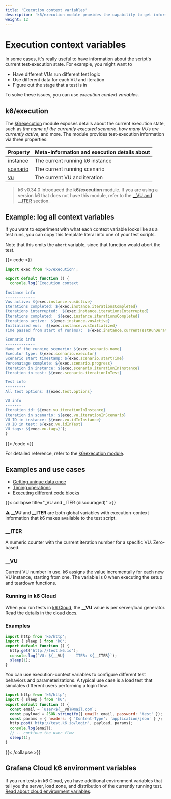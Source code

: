 ```yaml
---
title: 'Execution context variables'
description: 'k6/execution module provides the capability to get information about the current test execution state inside the test script'
weight: 12
---
```


# Execution context variables

In some cases, it's really useful to have information about the script's current test-execution state. For example, you might want to

- Have different VUs run different test logic
- Use different data for each VU and iteration
- Figure out the stage that a test is in

To solve these issues, you can use _execution context variables_.

## k6/execution

The [k6/execution](https://grafana.com/docs/k6/<K6_VERSION>/javascript-api/k6-execution) module exposes details about the current execution state, such as _the name of the currently executed scenario_, _how many VUs are currently active_, and more.
The module provides test-execution information via three properties:

| Property                                                                                  | Meta-information and execution details about |
| ----------------------------------------------------------------------------------------- | -------------------------------------------- |
| [instance](https://grafana.com/docs/k6/<K6_VERSION>/javascript-api/k6-execution#instance) | The current running k6 instance              |
| [scenario](https://grafana.com/docs/k6/<K6_VERSION>/javascript-api/k6-execution#scenario) | The current running scenario                 |
| [vu](https://grafana.com/docs/k6/<K6_VERSION>/javascript-api/k6-execution#vu)             | The current VU and iteration                 |

> k6 v0.34.0 introduced the **k6/execution** module.
> If you are using a version k6 that does not have this module,
> refer to the [\_\_VU and \_\_ITER](https://grafana.com/docs/k6/<K6_VERSION>/using-k6/execution-context-variables#__vu-and-__iter-discouraged) section.

## Example: log all context variables

If you want to experiment with what each context variable looks like as a test runs,
you can copy this template literal into one of your test scripts.

Note that this omits the `abort` variable, since that function would abort the test.

{{< code >}}

```javascript
import exec from 'k6/execution';

export default function () {
  console.log(`Execution context

Instance info
-------------
Vus active: ${exec.instance.vusActive}
Iterations completed: ${exec.instance.iterationsCompleted}
Iterations interrupted:  ${exec.instance.iterationsInterrupted}
Iterations completed:  ${exec.instance.iterationsCompleted}
Iterations active:  ${exec.instance.vusActive}
Initialized vus:  ${exec.instance.vusInitialized}
Time passed from start of run(ms):  ${exec.instance.currentTestRunDuration}

Scenario info
-------------
Name of the running scenario: ${exec.scenario.name}
Executor type: ${exec.scenario.executor}
Scenario start timestamp: ${exec.scenario.startTime}
Percenatage complete: ${exec.scenario.progress}
Iteration in instance: ${exec.scenario.iterationInInstance}
Iteration in test: ${exec.scenario.iterationInTest}

Test info
---------
All test options: ${exec.test.options}

VU info
-------
Iteration id: ${exec.vu.iterationInInstance}
Iteration in scenario: ${exec.vu.iterationInScenario}
VU ID in instance: ${exec.vu.idInInstance}
VU ID in test: ${exec.vu.idInTest}
VU tags: ${exec.vu.tags}`);
}
```

{{< /code >}}

For detailed reference, refer to the [k6/execution module](https://grafana.com/docs/k6/<K6_VERSION>/javascript-api/k6-execution).

## Examples and use cases

- [Getting unique data once](https://grafana.com/docs/k6/<K6_VERSION>/examples/data-parameterization#retrieving-unique-data)
- [Timing operations](https://grafana.com/docs/k6/<K6_VERSION>/javascript-api/k6-execution#timing-operations)
- [Executing different code blocks](https://grafana.com/docs/k6/<K6_VERSION>/javascript-api/k6-execution#script-naming)

{{< collapse title="_VU and _ITER (discouraged)" >}}

⚠️ **\_\_VU** and **\_\_ITER** are both global variables with execution-context information that k6 makes available to the test script.

### \_\_ITER

A numeric counter with the current iteration number for a specific VU. Zero-based.

### \_\_VU

Current VU number in use. k6 assigns the value incrementally for each new VU instance, starting from one.
The variable is 0 when executing the setup and teardown functions.

### Running in k6 Cloud

When you run tests in [k6 Cloud](https://grafana.com/docs/grafana-cloud/k6/), the **\_\_VU** value is per server/load generator.
Read the details in the [cloud docs](https://grafana.com/docs/grafana-cloud/k6/reference/cloud-ips/).

### Examples

```javascript
import http from 'k6/http';
import { sleep } from 'k6';
export default function () {
  http.get('http://test.k6.io');
  console.log(`VU: ${__VU}  -  ITER: ${__ITER}`);
  sleep(1);
}
```

You can use execution-context variables to configure different test behaviors and parameterizations.
A typical use case is a load test that simulates different users performing a login flow.

```javascript
import http from 'k6/http';
import { sleep } from 'k6';
export default function () {
  const email = `user+${__VU}@mail.com`;
  const payload = JSON.stringify({ email: email, password: 'test' });
  const params = { headers: { 'Content-Type': 'application/json' } };
  http.post('http://test.k6.io/login', payload, params);
  console.log(email);
  // .. continue the user flow
  sleep(1);
}
```

{{< /collapse >}}

## Grafana Cloud k6 environment variables

If you run tests in k6 Cloud, you have additional environment variables that tell you the server, load zone, and distribution of the currently running test.
[Read about cloud environment variables](https://grafana.com/docs/grafana-cloud/k6/author-run/cloud-scripting-extras/cloud-environment-variables/).
